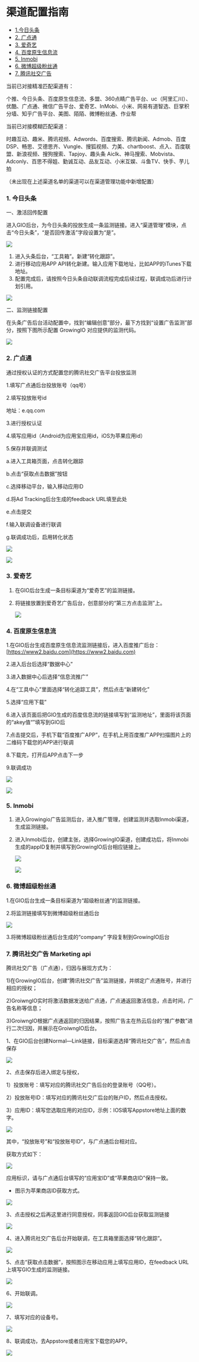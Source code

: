 # 渠道配置指南

* [1.今日头条](channel-config-manual.md#31)
* [2. 广点通](channel-config-manual.md#32)
* [3. 爱奇艺](channel-config-manual.md#33)
* [4. 百度原生信息流](channel-config-manual.md#34)
* [5. Inmobi](channel-config-manual.md#35)
* [6. 微博超级粉丝通](channel-config-manual.md#36)
* [7. 腾讯社交广告](https://docs.growingio.com/ads-tracking/channel-config-manual#7-teng-xun-she-jiao-guang-gao-marketing-api)

当前已对接精准匹配渠道有：

个推、今日头条、百度原生信息流、多盟、360点睛广告平台、uc（阿里汇川）、优酷、广点通、微信广告平台、爱奇艺、InMobi、小米、网易有道智选、巨掌积分墙、知乎广告平台、美图、陌陌、微博粉丝通、作业帮

当前已对接模糊匹配渠道：

时趣互动、趣米、腾讯视频、Adwords、百度搜索、腾讯新闻、Admob、百度DSP、畅思、艾德思齐、Vungle、搜狐视频、力美、chartboost、点入、百度联盟、新浪视频、搜狗搜索、Tapjoy、趣头条 Aiclk、神马搜索、Mobvista、Adconly、百思不得姐、勤诚互动、品友互动、小米互娱、斗鱼TV、快手、芋儿拍

（未出现在上述渠道名单的渠道可以在渠道管理功能中新增配置）

### 1. 今日头条 <a id="31"></a>

一、激活回传配置

进入GIO后台，为今日头条的投放生成一条监测链接。进入“渠道管理”模块，点击“今日头条”，“是否回传激活”字段设置为“是”。

![](https://docs.growingio.com/.gitbook/assets/9.png)

1. 进入头条后台，“工具箱”。新建“转化跟踪”。
2. 进行移动应用APP API转化新建。输入应用下载地址，比如APP的iTunes下载地址。
3. 配置完成后，请按照今日头条自动联调流程完成后续过程，联调成功后进行计划引用。

![](https://docs.growingio.com/.gitbook/assets/10%20%281%29.png)

二、监测链接配置

在头条广告后台活动配置中，找到“编辑创意”部分，最下方找到“设置广告监测”部分，按照下图所示配置 GrowingIO 对应提供的监测代码。

![](../.gitbook/assets/1c363101-8f87-4f86-8faa-a6949e0d97db.png)



### 2. 广点通 <a id="32"></a>

通过授权认证的方式配置您的腾讯社交广告平台投放监测

1.填写广点通后台投放账号（qq号）

2.填写投放账号id

地址：e.qq.com

3.进行授权认证

4.填写应用id（Android为应用宝应用id，iOS为苹果应用id）

5.保存并联调测试

a.进入工具箱页面，点击转化跟踪

b.点击“获取点击数据”按钮

c.选择移动平台，输入移动应用ID

d.将Ad Tracking后台生成的feedback URL填至此处

e.点击提交

f.输入联调设备进行联调

g.联调成功后，启用转化状态

![](../.gitbook/assets/image%20%28229%29.png)

![](../.gitbook/assets/image%20%2857%29.png)

### 3. 爱奇艺 <a id="33"></a>

1. 在GIO后台生成一条目标渠道为“爱奇艺”的监测链接。
2. 将链接放置到爱奇艺广告后台，创意部分的“第三方点击监测”上。

   ![](https://docs.growingio.com/.gitbook/assets/13.png)

### 4. 百度原生信息流 <a id="34"></a>

1.在GIO后台生成百度原生信息流监测链接后，进入百度推广后台：[https://www2.baidu.com](https://www2.baidu.com)

2.进入后台后选择“数据中心”

3.进入数据中心后选择“信息流推广”

4.在“工具中心”里面选择“转化追踪工具”，然后点击“新建转化”

5.选择“应用下载”

6.进入该页面后把GIO生成的百度信息流的链接填写到“监测地址”，里面将该页面的“akey值“”填写到GIO后

7.点击提交后，手机下载“百度推广APP”，在手机上用百度推广APP扫描图片上的二维码下载您的APP进行联调

8.下载完，打开后APP点击下一步

9.联调成功

![](../.gitbook/assets/image%20%2886%29.png)

![](../.gitbook/assets/image%20%2896%29.png)

### 5. Inmobi <a id="35"></a>

1. 进入Growingio广告监测后台，进入推广管理，创建监测并选取Inmobi渠道，生成监测链接。
2. 进入Inmobi后台，创建主张，选择GrowingIO渠道，创建成功后，将Inmobi生成的appID复制并填写到GrowingIO后台相应链接上。

   ![](https://docs.growingio.com/.gitbook/assets/inmobi1.png)

   ![](https://docs.growingio.com/.gitbook/assets/inmobi2.png)

### 6. 微博超级粉丝通 <a id="36"></a>

1.在GIO后台生成一条目标渠道为“超级粉丝通”的监测链接。

2.将监测链接填写到微博超级粉丝通后台

![](https://docs.growingio.com/.gitbook/assets/%E8%B6%85%E7%BA%A7%E7%B2%89%E4%B8%9D%E9%80%9A1.png)

3.将微博超级粉丝通后台生成的“company” 字段复制到GrowingIO后台

### 

### 7. 腾讯社交广告 Marketing api

腾讯社交广告（广点通），归因与展现方式为：

1\)在GrowingIO后台，创建“腾讯社交广告”监测链接，并绑定广点通账号，并进行相应的授权；

2\)GroiwngIO实时将激活数据发送给广点通，广点通返回激活信息，点击时间，广告名称等信息；

3\)GroiwngIO根据广点通返回的归因结果，按照广告主在热云后台的“推广参数”进行二次归因，并展示在GroiwngIO后台。  


1、在GIO后台创建Normal—Link链接，目标渠道选择“腾讯社交广告”，然后点击保存

![](../.gitbook/assets/image%20%28188%29.png)

2、点击保存后进入绑定与授权，

1）投放账号：填写对应的腾讯社交广告后台的登录账号（QQ号）。

2）投放账号ID：填写对应的腾讯社交广后台的账户ID，然后点击授权。

3）应用ID：填写您选取应用的对应ID，示例：IOS填写Appstore地址上面的数字。  


![](../.gitbook/assets/image%20%28124%29.png)

其中，“投放账号”和“投放账号ID”，与广点通后台相对应。

获取方式如下：

![](../.gitbook/assets/image%20%28216%29.png)

应用标识，请与广点通后台填写的“应用宝ID”或“苹果商店ID”保持一致。

* 图示为苹果商店ID获取方式。

![](../.gitbook/assets/image%20%2832%29.png)

3、点击授权之后再这里进行同意授权，同事返回GIO后台获取监测链接  


![](../.gitbook/assets/image%20%28175%29.png)

4、进入腾讯社交广告后台开始联调，在工具箱里面选择“转化跟踪”。

![](../.gitbook/assets/image%20%28116%29.png)

5、点击“获取点击数据”，按照图示在移动应用上填写应用ID，在feedback URL上填写GIO生成的监测链接。

![](../.gitbook/assets/image%20%2826%29.png)

6、开始联调。

![](../.gitbook/assets/image%20%2825%29.png)

7、填写对应的设备号。

![](../.gitbook/assets/image%20%28114%29.png)

8、联调成功，去Appstore或者应用宝下载您的APP。

![](../.gitbook/assets/image%20%28117%29.png)

